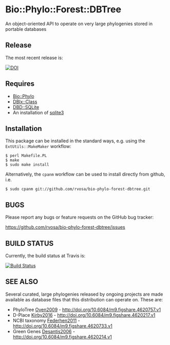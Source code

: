 Bio::Phylo::Forest::DBTree
==========================
An object-oriented API to operate on very large phylogenies stored in portable databases

Release
-------
The most recent release is: 

[![DOI](https://zenodo.org/badge/8080160.svg)](https://zenodo.org/badge/latestdoi/8080160)

Requires
--------
* [Bio::Phylo](http://search.cpan.org/dist/Bio-Phylo/)
* [DBIx::Class](http://search.cpan.org/dist/DBIx-Class/)
* [DBD::SQLite](http://search.cpan.org/dist/DBD-SQLite/)
* An installation of [sqlite3](https://www.sqlite.org/)

Installation
------------
This package can be installed in the standard ways, e.g. using the `ExtUtils::MakeMaker`
workflow:

    $ perl Makefile.PL
    $ make
    $ sudo make install

Alternatively, the `cpanm` workflow can be used to install directly from github, i.e.

    $ sudo cpanm git://github.com/rvosa/bio-phylo-forest-dbtree.git

BUGS
----
Please report any bugs or feature requests on the GitHub bug tracker:

https://github.com/rvosa/bio-phylo-forest-dbtree/issues

BUILD STATUS
------------
Currently, the build status at Travis is:

[![Build Status](https://travis-ci.org/rvosa/bio-phylo-forest-dbtree.svg?branch=master)](https://travis-ci.org/rvosa/bio-phylo-forest-dbtree)

SEE ALSO
--------
Several curated, large phylogenies released by ongoing projects are made available as
database files that this distribution can operate on. These are:
- PhyloTree [Oven2009]         - http://doi.org/10.6084/m9.figshare.4620757.v1
- D-Place [Kirby2016]          - http://doi.org/10.6084/m9.figshare.4620217.v1
- NCBI taxonomy [Federhen2011] - http://doi.org/10.6084/m9.figshare.4620733.v1
- Green Genes [Desantis2006]   - http://doi.org/10.6084/m9.figshare.4620214.v1

[Oven2009]: http://doi.org/10.1002/humu.20921
[Kirby2016]: http://doi.org/10.1371/journal.pone.0158391
[Federhen2011]: http://doi.org/10.1093/nar/gkr1178
[Desantis2006]: http://doi.org/10.1128/AEM.03006-05
